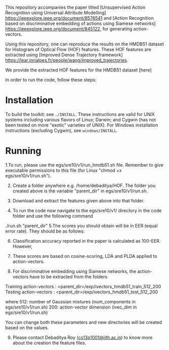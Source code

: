 This repository accompanies the paper titled [Unsupervised Action Recognition using Universal Attribute Modelling] https://ieeexplore.ieee.org/document/8576541 and [Action Recognition based on discriminative embedding of actions using Siamese networks] https://ieeexplore.ieee.org/document/845122, for generating action-vectors.

Using this repository, one can reproduce the results on the HMDB51 dataset for Histogram of Optical Flow (HOF) features. These HOF features are extracted using [Improved Dense Trajectory framework] https://lear.inrialpes.fr/people/wang/improved_trajectories.

We provide the extracted HOF features for the HMDB51 dataset [here] 

In order to run the code, follow these steps:

Installation
================================

To build the toolkit: see `./INSTALL`.  These instructions are valid for UNIX
systems including various flavors of Linux; Darwin; and Cygwin (has not been
tested on more "exotic" varieties of UNIX).  For Windows installation
instructions (excluding Cygwin), see `windows/INSTALL`.

Running
================================
1.To run, please use the egs/sre10/v1/run_hmdb51.sh file. Remember to give executable 
permissions to this file (for Linux "chmod +x egs/sre10/v1/run.sh").

2. Create a folder anywhere e.g. /home/debaditya/HOF. 
The folder you created above is the variable "parent_dir" in egs/sre10/v1/run.sh. 

3. Download and extract the features given above into that folder.

4. To run the code now navigate to the egs/sre10/v1/ directory in the code folder and use the following command

./run.sh "parent_dir"
5.The scores you should obtain will be in EER (equal error rate). They should be as follows:

6. Classification accuracy reported in the paper is calculated as 100-EER. However, 

7. These scores are based on cosine-scoring, LDA and PLDA applied to action-vectors.

8. For discriminative embedding using Siamese networks, the action-vectors have to be extracted from the folders 

Training action-vectors : <parent_dir>/exp/ivectors_hmdb51_train_512_200     
Testing action-vectors : <parent_dir>/exp/ivectors_hmdb51_test_512_200

where 
512: number of Gaussian mixtures (num_components in egs/sre10/v1/run.sh)
200: action-vector dimension (ivec_dim in egs/sre10/v1/run.sh)

You can change both these parameters and new directories will be created based on the values.

9. Please contact Debaditya Roy (cs13p1001@iith.ac.in) to know more about the creation the feature files.

